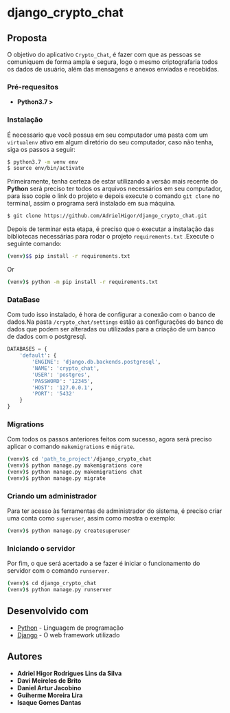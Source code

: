# django_crypto_chat

## Proposta
O objetivo do aplicativo `Crypto_Chat`, é fazer com que as pessoas se comuniquem de forma ampla e segura, logo o mesmo criptografaria todos os dados de usuário, além das mensagens e anexos enviadas e recebidas.


### Pré-requesitos
* **Python3.7 >**

### Instalação

É necessario que você possua em seu computador uma pasta com um `virtualenv` ativo em algum diretório do seu computador, caso não tenha, siga os passos a seguir:

```sh
$ python3.7 -m venv env
$ source env/bin/activate
```

Primeiramente, tenha certeza de estar utilizando a versão mais recente do **Python** será preciso ter todos os arquivos necessários em seu computador, para isso copie o link do projeto e depois execute o comando `git clone` no terminal, assim o programa será instalado em sua máquina.

```sh
$ git clone https://github.com/AdrielHigor/django_crypto_chat.git
```

Depois de terminar esta etapa, é preciso que o executar a instalação das bibliotecas necessárias para rodar o projeto `requirements.txt` .Execute o seguinte comando:

```sh
(venv)$$ pip install -r requirements.txt
```

Or

```sh
(venv)$ python -m pip install -r requirements.txt
```

### DataBase

Com tudo isso instalado, é hora de configurar a conexão com o banco de dados.Na pasta `/crypto_chat/settings` estão as configurações do banco de dados que podem ser alteradas ou utilizadas para a criação de um banco de dados com o postgresql. 

```python
DATABASES = {
    'default': {
        'ENGINE': 'django.db.backends.postgresql',
        'NAME': 'crypto_chat',
        'USER': 'postgres',
        'PASSWORD': '12345',
        'HOST': '127.0.0.1',
        'PORT': '5432'
    }
}
```

### Migrations

Com todos os passos anteriores feitos com sucesso, agora será preciso aplicar o comando `makemigrations` e `migrate`.

```sh
(venv)$ cd 'path_to_project'/django_crypto_chat
(venv)$ python manage.py makemigrations core
(venv)$ python manage.py makemigrations chat
(venv)$ python manage.py migrate
```

### Criando um administrador

Para ter acesso às ferramentas de administrador do sistema, é preciso criar uma conta como `superuser`, assim como mostra o exemplo:

```sh
(venv)$ python manage.py createsuperuser
```


### Iniciando o servidor

Por fim, o que será acertado a se fazer é iniciar o funcionamento do servidor com o comando `runserver`.

```sh
(venv)$ cd django_crypto_chat
(venv)$ python manage.py runserver
```

## Desenvolvido com

* [Python](https://www.python.org) - Linguagem de programação
* [Django](https://www.djangoproject.com) - O web framework utilizado

## Autores

* **Adriel Higor Rodrigues Lins da Silva**
* **Davi Meireles de Brito**
* **Daniel Artur Jacobino**
* **Guiherme Moreira Lira**
* **Isaque Gomes Dantas**



